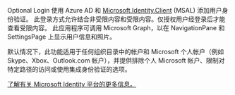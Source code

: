 ﻿Optional Login 使用 Azure AD 和 [Microsoft.Identity.Client](https://www.nuget.org/packages/Microsoft.Identity.Client) (MSAL) 添加用户身份验证。
此登录方式允许结合非受限内容和受限内容。仅授权用户经登录后才能查看受限内容。
此应用程序可调用 Microsoft Graph，以在 NavigationPane 和 SettingsPage 上显示用户信息和照片。

默认情况下，此功能适用于任何组织目录中的帐户和 Microsoft 个人帐户（例如 Skype、Xbox、Outlook.com 帐户），并提供排除个人 Microsoft 帐户、限制对特定路径的访问或使用集成身份验证的选项。

[了解有关 Microsoft Identity 平台的更多信息。](https://docs.microsoft.com/azure/active-directory/develop/v2-overview)
